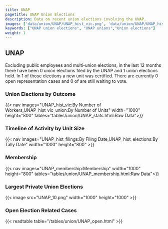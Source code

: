 ```yaml
---
title: UNAP
pagetitle: UNAP Union Elections
description: Data on recent union elections involving the UNAP.
images: ['data/union/UNAP/UNAP_hist_vic.png', 'data/union/UNAP/UNAP_hist_size.png', 'data/union/UNAP/UNAP_10.png']
keywords: ["UNAP union elections", "UNAP unions","Union elections"]
weight: 1
---
```

##  UNAP

Excluding public employees and multi-union elections, in the last 12 months there have been 0 union elections filed by the UNAP and 1 union elections held. In 1 of those elections a new unit was certified. There are currently 0 open representation cases and 0 of are still waiting to vote.

### Union Elections by Outcome
{{< nav images="UNAP_hist_vic:By Number of Workers,UNAP_hist_vic_union:By Number of Units" width="1000" height="800" tables="tables/union/UNAP_stats.html:Raw Data">}}

### Timeline of Activity by Unit Size
{{< nav images="UNAP_hist_filings:By Filing Date,UNAP_hist_elections:By Tally Date" width="1000" height="800" >}}

### Membership
{{< nav images="UNAP_membership:Membership" width="1000" height="800" tables="tables/union/UNAP_membership.html:Raw Data">}}

### Largest Private Union Elections
{{< image src="UNAP_10.png" width="1000" height="1000"  >}}

### Open Election Related Cases
{{< readtable table="/tables/union/UNAP_open.html" >}}

